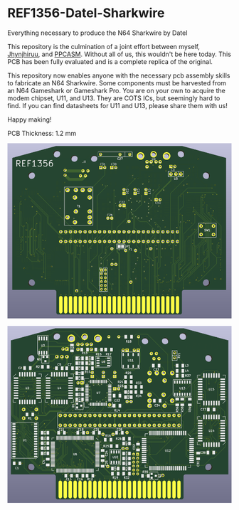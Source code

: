 # REF1356-Datel-Sharkwire
Everything necessary to produce the N64 Sharkwire by Datel

This repository is the culmination of a joint effort between myself, [Jhynjhiruu](https://github.com/Jhynjhiruu), and [PPCASM](https://github.com/ppcasm). Without all of us, this wouldn't be here today. This PCB has been fully evaluated and is a complete replica of the original.

This repository now enables anyone with the necessary pcb assembly skills to fabricate an N64 Sharkwire. Some components must be harvested from an N64 Gameshark or Gameshark Pro. You are on your own to acquire the modem chipset, U11, and U13. They are COTS ICs, but seemingly hard to find. If you can find datasheets for U11 and U13, please share them with us!

Happy making!

PCB Thickness: 1.2 mm

![Front side of the PCB](https://github.com/RWeick/REF1356-Datel-Sharkwire/blob/main/REF1356%20Front.png)

![Back side of the PCB](https://github.com/RWeick/REF1356-Datel-Sharkwire/blob/main/REF1356%20Back.png)
